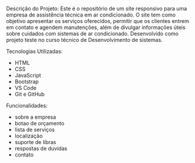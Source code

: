 Descrição do Projeto:
Este é o repositório de um site responsivo para uma empresa de assistência técnica em ar condicionado. O site tem como objetivo apresentar os serviços oferecidos, permitir que os clientes entrem em contato e agendem manutenções, além de divulgar informações úteis sobre cuidados com sistemas de ar condicionado. Desenvolvido como projeto teste no curso técnico de Desenvolvimento de sistemas.

Tecnologias Utilizadas:
- HTML
- CSS
- JavaScript
- Bootstrap
- VS Code
- Git e GitHub

Funcionalidades:
- sobre a empresa
- botao de orçamento
- lista de serviços
- localização
- suporte de libras
- respostas de duvidas 
- contato
